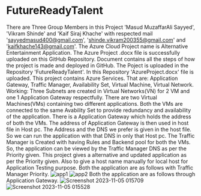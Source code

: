 # FutureReadyTalent
There are Three Group Members in this Project 'Masud MuzaffarAli Sayyed', 'Vikram Shinde' and 'Kaif Siraj Khache' with respected mail 'sayyedmasud400@gmail.com', 'shinde.vikram200355@gmail.com' and 'kaifkhache143@gmail.com'.
The Azure Cloud Project name is Alternative Entertainment Application.
The Azure Project .docx file is successfully uploaded on this GitHub Repository.
Document contains all the steps of how the project is made and deployed in GitHub.
The Poject is uploaded in the Repository 'FutureReadyTalent'.
In this Repository 'AzureProject.docx' file is uploaded.
This project contains Azure Services.
That are: Application Gateway, Traffic Manager, Availability Set, Virtual Machine, Virtual Network.
Working: Three Subnets are created in Virtual Networks(VN) for 2 VM and one 1 Application Gateway respectfully.
There are two Virtual Machines(VMs) containing two different applications.
Both the VMs are connected to the same Avability Set to provide redundancy and availability of the application.
There is a Application Gateway which holds the address of both the VMs.
The address of Application Gateway is then used in host file in Host pc.
The Address and the DNS we prefer is given in the host file.
So we can run the application with that DNS in only that Host pc.
The Traffic Manager is Created with having Rules and Backend pool for both the VMs.
So, the application can be viewed by the Traffic Manager DNS as per the Priority given.
This project gives a alternative and updated application as per the Priority given.
Also to give a host name manually for local host for Application Testing purpose.
Both the application are as follows with Traffic Manager Priority.
![app1](https://github.com/masudsayyed/FutureReadyTalent/assets/108341184/e14e018d-4784-4662-8659-12c370e63ac7)
![app2](https://github.com/masudsayyed/FutureReadyTalent/assets/108341184/f268ad60-5edc-4590-8396-77a90f886b62)
Both the application are as follows through Application Gateway.
![Screenshot 2023-11-05 015709](https://github.com/masudsayyed/FutureReadyTalent/assets/108341184/840ca6a0-072d-4651-a831-1eff2905c187)
![Screenshot 2023-11-05 015528](https://github.com/masudsayyed/FutureReadyTalent/assets/108341184/75085873-1999-47f3-a145-6fc772e0a2ca)
